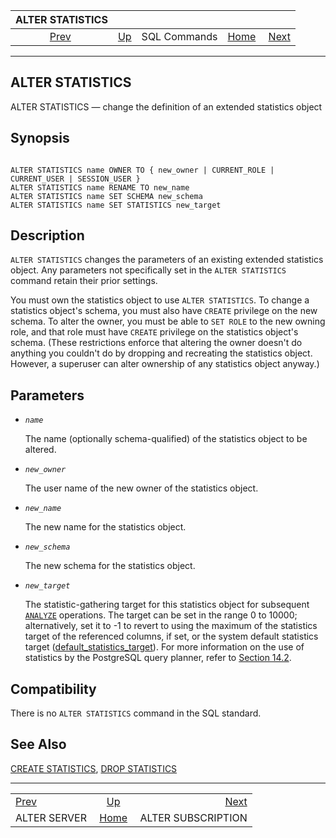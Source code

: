 

|               ALTER STATISTICS               |                                        |              |                                                       |                                                          |
| :------------------------------------------: | :------------------------------------- | :----------: | ----------------------------------------------------: | -------------------------------------------------------: |
| [Prev](sql-alterserver.html "ALTER SERVER")  | [Up](sql-commands.html "SQL Commands") | SQL Commands | [Home](index.html "PostgreSQL 17devel Documentation") |  [Next](sql-altersubscription.html "ALTER SUBSCRIPTION") |

***

## ALTER STATISTICS

ALTER STATISTICS — change the definition of an extended statistics object

## Synopsis

```

ALTER STATISTICS name OWNER TO { new_owner | CURRENT_ROLE | CURRENT_USER | SESSION_USER }
ALTER STATISTICS name RENAME TO new_name
ALTER STATISTICS name SET SCHEMA new_schema
ALTER STATISTICS name SET STATISTICS new_target
```

## Description

`ALTER STATISTICS` changes the parameters of an existing extended statistics object. Any parameters not specifically set in the `ALTER STATISTICS` command retain their prior settings.

You must own the statistics object to use `ALTER STATISTICS`. To change a statistics object's schema, you must also have `CREATE` privilege on the new schema. To alter the owner, you must be able to `SET ROLE` to the new owning role, and that role must have `CREATE` privilege on the statistics object's schema. (These restrictions enforce that altering the owner doesn't do anything you couldn't do by dropping and recreating the statistics object. However, a superuser can alter ownership of any statistics object anyway.)

## Parameters

* *`name`*

    The name (optionally schema-qualified) of the statistics object to be altered.

* *`new_owner`*

    The user name of the new owner of the statistics object.

* *`new_name`*

    The new name for the statistics object.

* *`new_schema`*

    The new schema for the statistics object.

* *`new_target`*

    The statistic-gathering target for this statistics object for subsequent [`ANALYZE`](sql-analyze.html "ANALYZE") operations. The target can be set in the range 0 to 10000; alternatively, set it to -1 to revert to using the maximum of the statistics target of the referenced columns, if set, or the system default statistics target ([default\_statistics\_target](runtime-config-query.html#GUC-DEFAULT-STATISTICS-TARGET)). For more information on the use of statistics by the PostgreSQL query planner, refer to [Section 14.2](planner-stats.html "14.2. Statistics Used by the Planner").

## Compatibility

There is no `ALTER STATISTICS` command in the SQL standard.

## See Also

[CREATE STATISTICS](sql-createstatistics.html "CREATE STATISTICS"), [DROP STATISTICS](sql-dropstatistics.html "DROP STATISTICS")

***

|                                              |                                                       |                                                          |
| :------------------------------------------- | :---------------------------------------------------: | -------------------------------------------------------: |
| [Prev](sql-alterserver.html "ALTER SERVER")  |         [Up](sql-commands.html "SQL Commands")        |  [Next](sql-altersubscription.html "ALTER SUBSCRIPTION") |
| ALTER SERVER                                 | [Home](index.html "PostgreSQL 17devel Documentation") |                                       ALTER SUBSCRIPTION |
